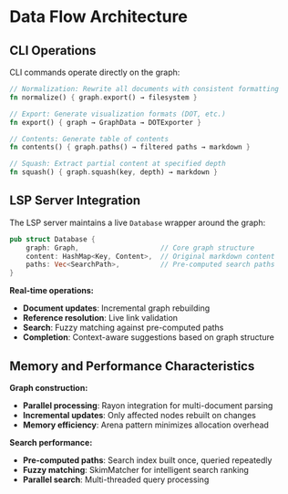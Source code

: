 # Data Flow Architecture

## CLI Operations

CLI commands operate directly on the graph:

``` rust
// Normalization: Rewrite all documents with consistent formatting
fn normalize() { graph.export() → filesystem }

// Export: Generate visualization formats (DOT, etc.)
fn export() { graph → GraphData → DOTExporter }

// Contents: Generate table of contents
fn contents() { graph.paths() → filtered paths → markdown }

// Squash: Extract partial content at specified depth
fn squash() { graph.squash(key, depth) → markdown }
```

## LSP Server Integration

The LSP server maintains a live `Database` wrapper around the graph:

``` rust
pub struct Database {
    graph: Graph,                    // Core graph structure
    content: HashMap<Key, Content>,  // Original markdown content
    paths: Vec<SearchPath>,          // Pre-computed search paths
}
```

**Real-time operations:**

- **Document updates**: Incremental graph rebuilding
- **Reference resolution**: Live link validation
- **Search**: Fuzzy matching against pre-computed paths
- **Completion**: Context-aware suggestions based on graph structure

## Memory and Performance Characteristics

**Graph construction:**

- **Parallel processing**: Rayon integration for multi-document parsing
- **Incremental updates**: Only affected nodes rebuilt on changes
- **Memory efficiency**: Arena pattern minimizes allocation overhead

**Search performance:**

- **Pre-computed paths**: Search index built once, queried repeatedly
- **Fuzzy matching**: SkimMatcher for intelligent search ranking
- **Parallel search**: Multi-threaded query processing
